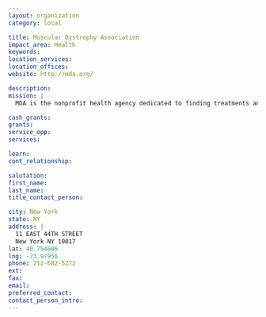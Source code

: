 ```yaml
---
layout: organization
category: local

title: Muscular Dystrophy Association
impact_area: Health
keywords: 
location_services: 
location_offices: 
website: http://mda.org/

description: 
mission: |
  MDA is the nonprofit health agency dedicated to finding treatments and cures for muscular dystrophy, ALS and related diseases by funding worldwide research. The Association also provides comprehensive health care and support services, advocacy and education.

cash_grants: 
grants: 
service_opp: 
services: 

learn: 
cont_relationship: 

salutation: 
first_name: 
last_name: 
title_contact_person: 

city: New York
state: NY
address: |
  11 EAST 44TH STREET     
  New York NY 10017
lat: 40.754606
lng: -73.97956
phone: 212-682-5272
ext: 
fax: 
email: 
preferred_contact: 
contact_person_intro: 
---
```

